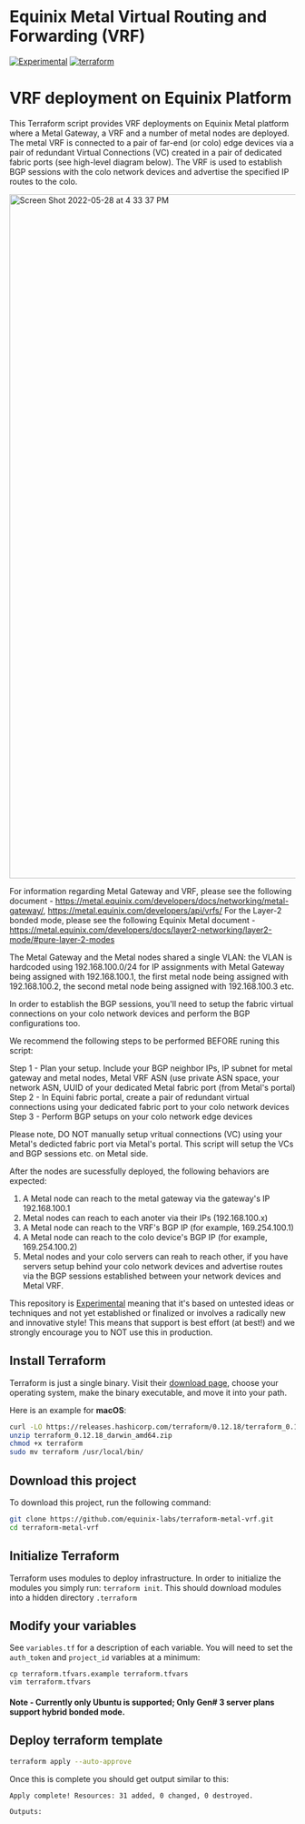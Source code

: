 # Equinix Metal Virtual Routing and Forwarding (VRF)
[![Experimental](https://img.shields.io/badge/Stability-Experimental-red.svg)](https://github.com/equinix-labs/standards#about-uniform-standards)
[![terraform](https://github.com/equinix-labs/terraform-metal-vrf/actions/workflows/integration.yaml/badge.svg)](https://github.com/equinix-labs/terraform-metal-vrf/actions/workflows/integration.yaml)


# VRF deployment on Equinix Platform

This Terraform script provides VRF deployments on Equinix Metal platform where a Metal Gateway, a VRF and a number of metal nodes are deployed. The metal VRF is connected to a pair of far-end (or colo) edge devices via a pair of redundant Virtual Connections (VC) created in a pair of dedicated fabric ports (see high-level diagram below). The VRF is used to establish BGP sessions with the colo network devices and advertise the specified IP routes to the colo.

<img width="1202" alt="Screen Shot 2022-05-28 at 4 33 37 PM" src="https://user-images.githubusercontent.com/46980377/170843873-bdd78ee1-4778-435b-be18-08b31ecc6f1b.png">

For information regarding Metal Gateway and VRF, please see the following document - https://metal.equinix.com/developers/docs/networking/metal-gateway/, https://metal.equinix.com/developers/api/vrfs/ For the Layer-2 bonded mode, please see the following Equinix Metal document - https://metal.equinix.com/developers/docs/layer2-networking/layer2-mode/#pure-layer-2-modes

The Metal Gateway and the Metal nodes shared a single VLAN: the VLAN is hardcoded using 192.168.100.0/24 for IP assignments with Metal Gateway being assigned with 192.168.100.1, the first metal node being assigned with 192.168.100.2, the second metal node being assigned with 192.168.100.3 etc. 

In order to establish the BGP sessions, you'll need to setup the fabric virtual connections on your colo network devices and perform the BGP configurations too.

We recommend the following steps to be performed BEFORE runing this script:

Step 1 - Plan your setup. Include your BGP neighbor IPs, IP subnet for metal gateway and metal nodes, Metal VRF ASN (use private ASN space, your network ASN, UUID of your dedicated Metal fabric port (from Metal's portal)
Step 2 - In Equini fabric portal, create a pair of redundant virtual connections using your dedicated fabric port to your colo network devices
Step 3 - Perform BGP setups on your colo network edge devices

Please note, DO NOT manually setup vritual connections (VC) using your Metal's dedicted fabric port via Metal's portal. This script will setup the VCs and BGP sessions etc. on Metal side.

After the nodes are sucessfully deployed, the following behaviors are expected:
1. A Metal node can reach to the metal gateway via the gateway's IP 192.168.100.1
2. Metal nodes can reach to each anoter via their IPs (192.168.100.x)
3. A Metal node can reach to the VRF's BGP IP (for example, 169.254.100.1)
4. A Metal node can reach to the colo device's BGP IP (for example, 169.254.100.2)
5. Metal nodes and your colo servers can reah to reach other, if you have servers setup behind your colo network devices and advertise routes via the BGP sessions established between your network devices and Metal VRF.

This repository is [Experimental](https://github.com/packethost/standards/blob/master/experimental-statement.md) meaning that it's based on untested ideas or techniques and not yet established or finalized or involves a radically new and innovative style! This means that support is best effort (at best!) and we strongly encourage you to NOT use this in production.

## Install Terraform

Terraform is just a single binary.  Visit their [download page](https://www.terraform.io/downloads.html), choose your operating system, make the binary executable, and move it into your path.

Here is an example for **macOS**:

```bash
curl -LO https://releases.hashicorp.com/terraform/0.12.18/terraform_0.12.18_darwin_amd64.zip
unzip terraform_0.12.18_darwin_amd64.zip
chmod +x terraform
sudo mv terraform /usr/local/bin/
```

## Download this project

To download this project, run the following command:

```bash
git clone https://github.com/equinix-labs/terraform-metal-vrf.git
cd terraform-metal-vrf
```

## Initialize Terraform

Terraform uses modules to deploy infrastructure. In order to initialize the modules you simply run: `terraform init`. This should download modules into a hidden directory `.terraform`

## Modify your variables

See `variables.tf` for a description of each variable. You will need to set the `auth_token` and `project_id` variables at a minimum:

```
cp terraform.tfvars.example terraform.tfvars
vim terraform.tfvars
```

#### Note - Currently only Ubuntu is supported; Only Gen# 3 server plans support hybrid bonded mode.

## Deploy terraform template

```bash
terraform apply --auto-approve
```

Once this is complete you should get output similar to this:

```console
Apply complete! Resources: 31 added, 0 changed, 0 destroyed.

Outputs:

```
